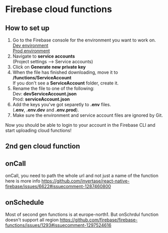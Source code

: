 # Firebase cloud functions

## How to set up

1. Go to the Firebase console for the environment you want to work on.  
   [Dev environment](https://console.firebase.google.com/u/0/project/dev-do-good-get-good/overview)  
   [Prod environment](https://console.firebase.google.com/u/0/project/do-good-get-good-2f6cc/overview)
2. Navigate to **service accounts**  
   (Project settings --> Service accounts)
3. Click on **Generate new private key**
4. When the file has finished downloading, move it to **/functions/ServiceAccount**  
   If you don't see a **ServiceAccount** folder, create it.
5. Rename the file to one of the following:  
   Dev: **devServiceAccount.json**  
   Prod: **serviceAccount.json**
6. Add the keys you've got separetly to **.env** files.  
   (**.env**, **.env.dev** and **.env.prod**).
7. Make sure the environment and service account files are ignored by Git.

Now you should be able to login to your account in the Firebase CLI and start uploading cloud functions!

## 2nd gen cloud function

## onCall

onCall, you need to path the whole url and not just a name of the function
here is more info https://github.com/invertase/react-native-firebase/issues/6622#issuecomment-1287460800

## onSchedule

Most of second gen functions is at europe-north1.
But onSchrdul function doesn't support all region https://github.com/firebase/firebase-functions/issues/1293#issuecomment-1297524616
